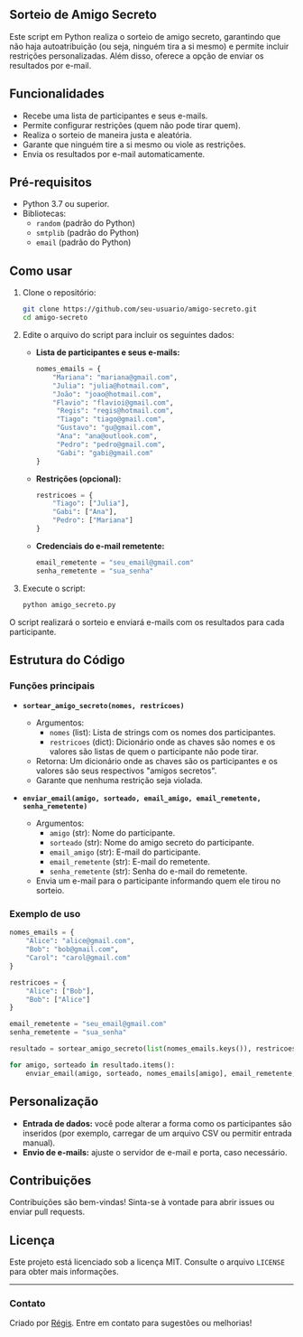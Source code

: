 ## Sorteio de Amigo Secreto

Este script em Python realiza o sorteio de amigo secreto, garantindo que não haja autoatribuição (ou seja, ninguém tira a si mesmo) e permite incluir restrições personalizadas. Além disso, oferece a opção de enviar os resultados por e-mail.

## Funcionalidades

- Recebe uma lista de participantes e seus e-mails.
- Permite configurar restrições (quem não pode tirar quem).
- Realiza o sorteio de maneira justa e aleatória.
- Garante que ninguém tire a si mesmo ou viole as restrições.
- Envia os resultados por e-mail automaticamente.

## Pré-requisitos

- Python 3.7 ou superior.
- Bibliotecas:
  - `random` (padrão do Python)
  - `smtplib` (padrão do Python)
  - `email` (padrão do Python)

## Como usar

1. Clone o repositório:
   ```bash
   git clone https://github.com/seu-usuario/amigo-secreto.git
   cd amigo-secreto
   ```

2. Edite o arquivo do script para incluir os seguintes dados:

   - **Lista de participantes e seus e-mails:**
     ```python
     nomes_emails = {
         "Mariana": "mariana@gmail.com",
         "Julia": "julia@hotmail.com",
         "João": "joao@hotmail.com",
         "Flavio": "flavioi@gmail.com",
          "Regis": "regis@hotmail.com",
          "Tiago": "tiago@gmail.com",
          "Gustavo": "gu@gmail.com",
          "Ana": "ana@outlook.com",
          "Pedro": "pedro@gmail.com",
          "Gabi": "gabi@gmail.com"
     }
     ```

   - **Restrições (opcional):**
     ```python
     restricoes = {
         "Tiago": ["Julia"],
         "Gabi": ["Ana"],
         "Pedro": ["Mariana"]
     }
     ```

   - **Credenciais do e-mail remetente:**
     ```python
     email_remetente = "seu_email@gmail.com"
     senha_remetente = "sua_senha"
     ```

3. Execute o script:
   ```bash
   python amigo_secreto.py
   ```

O script realizará o sorteio e enviará e-mails com os resultados para cada participante.

## Estrutura do Código

### Funções principais

- **`sortear_amigo_secreto(nomes, restricoes)`**
  - Argumentos:
    - `nomes` (list): Lista de strings com os nomes dos participantes.
    - `restricoes` (dict): Dicionário onde as chaves são nomes e os valores são listas de quem o participante não pode tirar.
  - Retorna: Um dicionário onde as chaves são os participantes e os valores são seus respectivos "amigos secretos".
  - Garante que nenhuma restrição seja violada.

- **`enviar_email(amigo, sorteado, email_amigo, email_remetente, senha_remetente)`**
  - Argumentos:
    - `amigo` (str): Nome do participante.
    - `sorteado` (str): Nome do amigo secreto do participante.
    - `email_amigo` (str): E-mail do participante.
    - `email_remetente` (str): E-mail do remetente.
    - `senha_remetente` (str): Senha do e-mail do remetente.
  - Envia um e-mail para o participante informando quem ele tirou no sorteio.

### Exemplo de uso

```python
nomes_emails = {
    "Alice": "alice@gmail.com",
    "Bob": "bob@gmail.com",
    "Carol": "carol@gmail.com"
}

restricoes = {
    "Alice": ["Bob"],
    "Bob": ["Alice"]
}

email_remetente = "seu_email@gmail.com"
senha_remetente = "sua_senha"

resultado = sortear_amigo_secreto(list(nomes_emails.keys()), restricoes)

for amigo, sorteado in resultado.items():
    enviar_email(amigo, sorteado, nomes_emails[amigo], email_remetente, senha_remetente)
```

## Personalização

- **Entrada de dados:** você pode alterar a forma como os participantes são inseridos (por exemplo, carregar de um arquivo CSV ou permitir entrada manual).
- **Envio de e-mails:** ajuste o servidor de e-mail e porta, caso necessário.

## Contribuições

Contribuições são bem-vindas! Sinta-se à vontade para abrir issues ou enviar pull requests.

## Licença

Este projeto está licenciado sob a licença MIT. Consulte o arquivo `LICENSE` para obter mais informações.

---

### Contato

Criado por [Régis](https://github.com/regisbarbosa). Entre em contato para sugestões ou melhorias!
